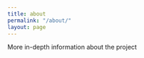 ```yaml
---
title: about
permalink: "/about/"
layout: page
---
```


More in-depth information about the project
